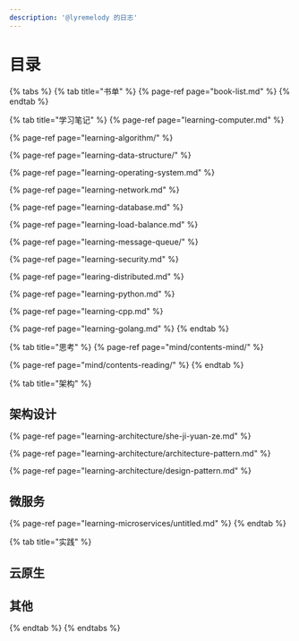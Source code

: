 ```yaml
---
description: '@lyremelody 的日志'
---
```


# 目录

{% tabs %}
{% tab title="书单" %}
{% page-ref page="book-list.md" %}
{% endtab %}

{% tab title="学习笔记" %}
{% page-ref page="learning-computer.md" %}

{% page-ref page="learning-algorithm/" %}

{% page-ref page="learning-data-structure/" %}

{% page-ref page="learning-operating-system.md" %}

{% page-ref page="learning-network.md" %}

{% page-ref page="learning-database.md" %}

{% page-ref page="learning-load-balance.md" %}

{% page-ref page="learning-message-queue/" %}

{% page-ref page="learning-security.md" %}

{% page-ref page="learing-distributed.md" %}

{% page-ref page="learning-python.md" %}

{% page-ref page="learning-cpp.md" %}

{% page-ref page="learning-golang.md" %}
{% endtab %}

{% tab title="思考" %}
{% page-ref page="mind/contents-mind/" %}

{% page-ref page="mind/contents-reading/" %}
{% endtab %}

{% tab title="架构" %}
## 架构设计

{% page-ref page="learning-architecture/she-ji-yuan-ze.md" %}

{% page-ref page="learning-architecture/architecture-pattern.md" %}

{% page-ref page="learning-architecture/design-pattern.md" %}

## 微服务

{% page-ref page="learning-microservices/untitled.md" %}
{% endtab %}

{% tab title="实践" %}
## 云原生

## 其他
{% endtab %}
{% endtabs %}



